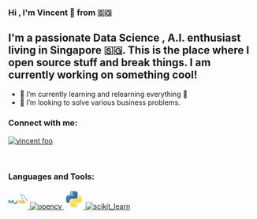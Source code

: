 ### Hi , I'm Vincent  👋 from 🇸🇬


## I'm a passionate Data Science , A.I. enthusiast living in Singapore 🇸🇬. This is the place where I open source stuff and break things. I am currently working on something cool!

- 🌱 I’m currently learning and relearning everything 🤖 
- 👯 I’m looking to solve various business problems.


<h3 align="left">Connect with me:</h3>
<p align="left">
<a href="https://www.linkedin.com/in/vincent-foo-52b95032/" target="blank"><img align="center" src="https://raw.githubusercontent.com/rahuldkjain/github-profile-readme-generator/master/src/images/icons/Social/linked-in-alt.svg" alt="vincent foo" height="30" width="40" /></a>
</p>

<br />

<h3 align="left">Languages and Tools:</h3>
<p align="left"> <a href="https://www.mysql.com/" target="_blank"> <img src="https://raw.githubusercontent.com/devicons/devicon/master/icons/mysql/mysql-original-wordmark.svg" alt="mysql" width="40" height="40"/> </a> <a href="https://opencv.org/" target="_blank"> <img src="https://www.vectorlogo.zone/logos/opencv/opencv-icon.svg" alt="opencv" width="40" height="40"/> </a> <a href="https://www.python.org" target="_blank"> <img src="https://raw.githubusercontent.com/devicons/devicon/master/icons/python/python-original.svg" alt="python" width="40" height="40"/> </a> <a href="https://scikit-learn.org/" target="_blank"> <img src="https://upload.wikimedia.org/wikipedia/commons/0/05/Scikit_learn_logo_small.svg" alt="scikit_learn" width="40" height="40"/> </a> </p>

<br />
<br />
